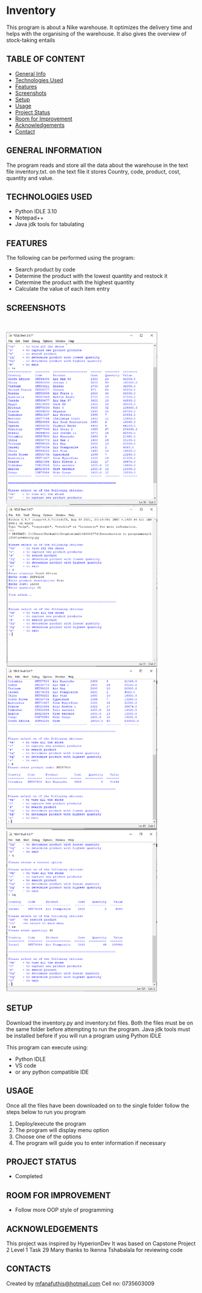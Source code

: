 # Inventory
This program is about a Nike warehouse. It optimizes the delivery time and helps with the organising of the warehouse. It also gives the overview of stock-taking entails
## TABLE OF CONTENT
* [General Info](#general-information)
* [Technologies Used](#technologies-used)
* [Features](#features)
* [Screenshots](#screenshots)
* [Setup](#setup)
* [Usage](#usage)
* [Project Status](#project-status)
* [Room for Improvement](#room-for-improvement)
* [Acknowledgements](#acknowledgements)
* [Contact](#contacts)
## GENERAL INFORMATION
The program reads and store all the data about the warehouse in the text file inventory.txt. on the text file it stores Country, code, product, cost, quantity and value.
## TECHNOLOGIES USED
* Python IDLE 3.10
* Notepad++
* Java jdk tools for tabulating 
## FEATURES
The following can be performed using the program:
* Search product by code
* Determine the product with the lowest quantity and restock it
* Determine the product with the highest quantity
* Calculate the value of each item entry
## SCREENSHOTS
<br><br>
<img src = "screenshoots/Capture.PNG" width  = 400>
<img src = "screenshoots/Capture1.PNG" width  = 400>
<img src = "screenshoots/Capture2.PNG" width  = 400>
<img src = "screenshoots/Capture3.PNG" width  = 400>
## SETUP
Download the inventory.py and inventory.txt files. Both the files must be on the same folder before attempting to run the program. Java jdk tools must be installed before if you will run a program using Python IDLE

This program can execute using:
* Python IDLE 
* VS code
* or any python compatible IDE
## USAGE
Once all the files have been downloaded on to the single folder follow the steps below to run you program
1. Deploy/execute the program
2. The program will display menu option
3. Choose one of the options
4. The program will guide you to enter information if necessary
## PROJECT STATUS
* Completed
## ROOM FOR IMPROVEMENT
* Follow more OOP style of programming
## ACKNOWLEDGEMENTS
This project was inspired by HyperionDev
It was based on Capstone Project 2 Level 1 Task 29
Many thanks to Ikenna Tshabalala for reviewing code
## CONTACTS
Created by mfanafuthis@hotmail.com
Cell no: 0735603009

